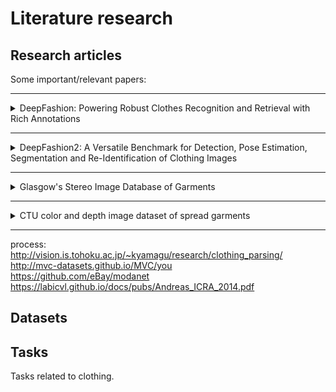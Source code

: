 # Literature research

## Research  articles

Some important/relevant papers:

--------------------------------------------------------------------------------
<details>
<summary>DeepFashion: Powering Robust Clothes Recognition and Retrieval with Rich Annotations</summary>
<br>

### Links
[link to paper](./pdf/deepfashion.pdf)  
[link to repository](http://mmlab.ie.cuhk.edu.hk/projects/DeepFashion.html)

### Summary
Present a novel dataset with 800k images, labeled with:
* categories (50)
* attributes (1000)
* land mark bounding boxes of key points in clothing (4~8 per image)
* cross-domain/cross-pose image pairs (300k)

Dataset contains:
* images of professional photo shoot for retail (in-shop)
* images of normal people in the clothes, such as selfies (consumer)

Design a state-of-the-art architecture called FashionNet, which combines the task of attribute prediction and landmark prediction in 1 network.   

This dataset proposes three benchmarks:
1. clothing category and attribute prediction
    * category prediction uses top-k classification accuracy
    * attribute prediction uses top-k recall rate
2. in-shop clothes retrieval
    * decide whether two images the same clothing item
    * only includes "nice" in-shop images
    * metric: top-k retrieval accuracy (retrieval = exact item in top-k results)
3. cross-domain clothes retrieval
    * same as 2, but match consumer picture to shopping picture

### Tasks
* clothing category and attribute prediction
* in-shop clothes retrieval
* cross-domain clothes retrieval

### Datasets
* DeepFashion

### read by
* Nik
</details>

--------------------------------------------------------------------------------
<details>
<summary>DeepFashion2: A Versatile Benchmark for Detection, Pose Estimation, Segmentation and Re-Identification of Clothing Images</summary>
<br>

#### Links
[Link to paper](./pdf/deepfashion2.pdf)  
[Link to repository](https://github.com/switchablenorms/DeepFashion2 )

#### Summary

Preset a novel dataset with 801k clothing items, where each item has annotations for:
* 13 categories (less ambiguous than deepfashion 1 )
* bounding boxes
* pose for each landmark, which has set of landmarks plus contours and skeleton between landmarks
* per-pixel map over clothing item
* style label

#### Tass
* clothes detection (bounding box + category label)
* landmark estimation
* segmentation
* commercial-consumer clothes retrieval

#### Datasets
* DeepFashion2

#### read by
* Nik
</details>

--------------------------------------------------------------------------------
<details>
<summary>Glasgow's Stereo Image Database of Garments</summary>
<br>

#### Links
[Link to paper](./pdf/glasgow_database.pdf)  
[Link to repository](https://sites.google.com/site/ugstereodatabase/)

#### Summary
16 unique clothing items in 5 positions on table, in stereo pairs and image mask.

#### Tasks
* stereo matching

#### Datasets
* Glasgow

#### read by
* Nik
</details>

--------------------------------------------------------------------------------
<details>
<summary>CTU color and depth image dataset of spread
garments</summary>
<br>

#### Links
[Link to paper](./pdf/ctu_color_depth.pdf)  
[Link to repository](https://github.com/CloPeMa/garment_dataset)

#### Summary
17 different garments annotated with RGB, depth and shape, face, type annotation

#### Tasks
* folding

#### Datasets
* CTU color depth

#### read by
* nik
</details>

--------------------------------------------------------------------------------
process:  
http://vision.is.tohoku.ac.jp/~kyamagu/research/clothing_parsing/  
http://mvc-datasets.github.io/MVC/you  
https://github.com/eBay/modanet  
https://labicvl.github.io/docs/pubs/Andreas_ICRA_2014.pdf  



## Datasets

## Tasks

Tasks related to clothing.
